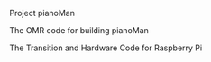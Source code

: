 Project pianoMan

The OMR code for building pianoMan

The Transition and Hardware Code for Raspberry Pi
